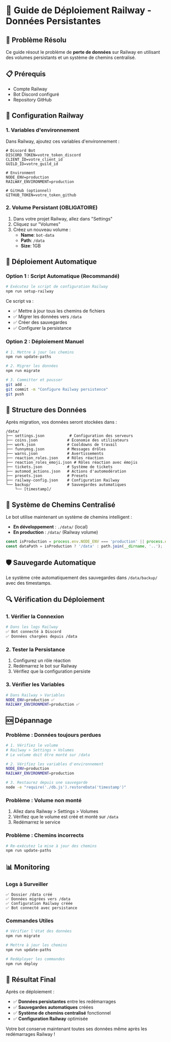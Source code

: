 # 🚂 Guide de Déploiement Railway - Données Persistantes

## 🎯 Problème Résolu
Ce guide résout le problème de **perte de données** sur Railway en utilisant des volumes persistants et un système de chemins centralisé.

## 📋 Prérequis
- Compte Railway
- Bot Discord configuré
- Repository GitHub

## 🔧 Configuration Railway

### 1. Variables d'environnement
Dans Railway, ajoutez ces variables d'environnement :

```env
# Discord Bot
DISCORD_TOKEN=votre_token_discord
CLIENT_ID=votre_client_id
GUILD_ID=votre_guild_id

# Environment
NODE_ENV=production
RAILWAY_ENVIRONMENT=production

# GitHub (optionnel)
GITHUB_TOKEN=votre_token_github
```

### 2. Volume Persistant (OBLIGATOIRE)
1. Dans votre projet Railway, allez dans "Settings"
2. Cliquez sur "Volumes"
3. Créez un nouveau volume :
   - **Name**: `bot-data`
   - **Path**: `/data`
   - **Size**: 1GB

## 🚀 Déploiement Automatique

### Option 1 : Script Automatique (Recommandé)
```bash
# Exécutez le script de configuration Railway
npm run setup-railway
```

Ce script va :
- ✅ Mettre à jour tous les chemins de fichiers
- ✅ Migrer les données vers `/data`
- ✅ Créer des sauvegardes
- ✅ Configurer la persistance

### Option 2 : Déploiement Manuel
```bash
# 1. Mettre à jour les chemins
npm run update-paths

# 2. Migrer les données
npm run migrate

# 3. Committer et pousser
git add .
git commit -m "Configure Railway persistence"
git push
```

## 📁 Structure des Données

Après migration, vos données seront stockées dans :
```
/data/
├── settings.json           # Configuration des serveurs
├── coins.json             # Économie des utilisateurs
├── work.json              # Cooldowns de travail
├── funnymsg.json          # Messages drôles
├── warns.json             # Avertissements
├── reaction_roles.json    # Rôles réaction
├── reaction_roles_emoji.json # Rôles réaction avec émojis
├── tickets.json           # Système de tickets
├── automod_actions.json   # Actions d'automodération
├── presets.json           # Presets
├── railway-config.json    # Configuration Railway
└── backup/                # Sauvegardes automatiques
    └── [timestamp]/
```

## 🔄 Système de Chemins Centralisé

Le bot utilise maintenant un système de chemins intelligent :
- **En développement** : `./data/` (local)
- **En production** : `/data/` (Railway volume)

```javascript
const isProduction = process.env.NODE_ENV === 'production' || process.env.RAILWAY_ENVIRONMENT;
const dataPath = isProduction ? '/data' : path.join(__dirname, '..');
```

## 🛡️ Sauvegarde Automatique

Le système crée automatiquement des sauvegardes dans `/data/backup/` avec des timestamps.

## 🔍 Vérification du Déploiement

### 1. Vérifier la Connexion
```bash
# Dans les logs Railway
✅ Bot connecté à Discord
✅ Données chargées depuis /data
```

### 2. Tester la Persistance
1. Configurez un rôle réaction
2. Redémarrez le bot sur Railway
3. Vérifiez que la configuration persiste

### 3. Vérifier les Variables
```bash
# Dans Railway > Variables
NODE_ENV=production ✅
RAILWAY_ENVIRONMENT=production ✅
```

## 🆘 Dépannage

### Problème : Données toujours perdues
```bash
# 1. Vérifiez le volume
# Railway > Settings > Volumes
# Le volume doit être monté sur /data

# 2. Vérifiez les variables d'environnement
NODE_ENV=production
RAILWAY_ENVIRONMENT=production

# 3. Restaurez depuis une sauvegarde
node -e "require('./db.js').restoreData('timestamp')"
```

### Problème : Volume non monté
1. Allez dans Railway > Settings > Volumes
2. Vérifiez que le volume est créé et monté sur `/data`
3. Redémarrez le service

### Problème : Chemins incorrects
```bash
# Re-exécutez la mise à jour des chemins
npm run update-paths
```

## 📊 Monitoring

### Logs à Surveiller
```
✅ Dossier /data créé
✅ Données migrées vers /data
✅ Configuration Railway créée
✅ Bot connecté avec persistance
```

### Commandes Utiles
```bash
# Vérifier l'état des données
npm run migrate

# Mettre à jour les chemins
npm run update-paths

# Redéployer les commandes
npm run deploy
```

## 🎉 Résultat Final

Après ce déploiement :
- ✅ **Données persistantes** entre les redémarrages
- ✅ **Sauvegardes automatiques** créées
- ✅ **Système de chemins centralisé** fonctionnel
- ✅ **Configuration Railway** optimisée

Votre bot conserve maintenant toutes ses données même après les redémarrages Railway ! 